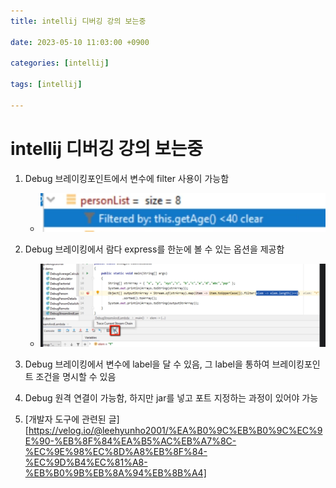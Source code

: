 ```yaml
---
title: intellij 디버깅 강의 보는중

date: 2023-05-10 11:03:00 +0900

categories: [intellij]

tags: [intellij]

---
```


# intellij 디버깅 강의 보는중

1. Debug 브레이킹포인트에서 변수에 filter 사용이 가능함
   + ![브레이킹 ](/assets/gif/breakingpoint.png)

2. Debug 브레이킹에서 람다 express를 한눈에 볼 수 있는 옵션을 제공함
   + ![스트림 체인](/assets/gif/StreamChain.png)

3. Debug 브레이킹에서 변수에 label을 달 수 있음, 그 label을 통하여 브레이킹포인트 조건을 명시할 수 있음

4. Debug 원격 연결이 가능함, 하지만 jar를 넣고 포트 지정하는 과정이 있어야 가능

5. [개발자 도구에 관련된 글][https://velog.io/@leehyunho2001/%EA%B0%9C%EB%B0%9C%EC%9E%90-%EB%8F%84%EA%B5%AC%EB%A7%8C-%EC%9E%98%EC%8D%A8%EB%8F%84-%EC%9D%B4%EC%81%A8-%EB%B0%9B%EB%8A%94%EB%8B%A4]



